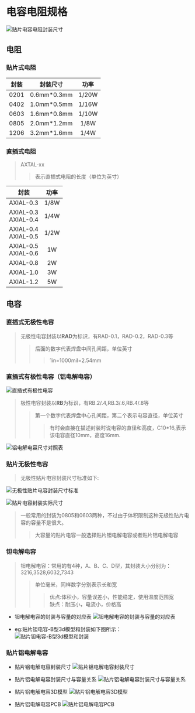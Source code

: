 # 电容电阻规格

![贴片电容电阻封装尺寸](https://img-blog.csdnimg.cn/img_convert/b22a72b315a745407c37afdb630a212e.png)

## 电阻

### 贴片式电阻

封装|封装尺寸|功率
:---:|:---:|:---:
0201 | 0.6mm*0.3mm | 1/20W
0402 | 1.0mm*0.5mm | 1/16W
0603 | 1.6mm*0.8mm | 1/10W
0805 | 2.0mm*1.2mm | 1/8W
1206 | 3.2mm*1.6mm | 1/4W

### 直插式电阻

> AXTAL-xx
>> 表示直插式电阻的长度（单位为英寸）

封装 | 功率
:---:|:---:
AXIAL-0.3 | 1/8W
AXIAL-0.3<br>AXIAL-0.4 | 1/4W
AXIAL-0.4<br>AXIAL-0.5 | 1/2W
AXIAL-0.5<br>AXIAL-0.6 | 1W
AXIAL-0.8 | 2W
AXIAL-1.0 | 3W
AXIAL-1.2 | 5W

## 电容

### 直插式无极性电容

> 无极性电容封装以**RAD**为标识，有RAD-0.1，RAD-0.2，RAD-0.3等
>> 后面的数字代表焊盘中间孔间距，单位英寸
>>> 1in=1000mil=2.54mm

### 直插式有极性电容（铝电解电容）

![直插式有极性电容](https://img-blog.csdnimg.cn/img_convert/2a7682a44834e12dd0359dbfea3abcb9.png)

> 极性电容封装以**RB**为标识，有RB.2/.4,RB.3/.6,RB.4/.8等
>> 第一个数字代表焊盘中心孔间距，第二个表示电容直径，单位英寸
>>> 有时会直接在描述封装时说电容的直径和高度，C10*16,表示该电容直径10mm，高度16mm.

![铝电解电容尺寸对照表](https://img-blog.csdnimg.cn/img_convert/8ccc566ee94cc9774cdc1b7766104f69.png)

### 贴片无极性电容

> 无极性贴片电容封装尺寸标准如下:

![无极性贴片电容封装尺寸标准](https://img-blog.csdnimg.cn/img_convert/e7ff927aea9304da73c371868fe38b8f.png)

![贴片电容封装实际尺寸](https://img-blog.csdnimg.cn/img_convert/8a78491711a36db47969e116c3f6ce49.png)

> 一般常用的封装为0805和0603两种，不过由于体积限制这种无极性贴片电容的容量不是很大。
>>大容量的贴片电容一般选择贴片钽电解电容或者贴片铝电解电容

### 钽电解电容

>钽电解电容：常用的有4种，A、B、C、D型，其封装大小分别为：3216,3528,6032,7343
>>单位毫米，同样数字分别表示长和宽
>>>优点:体积小，容量误差小，性能稳定，使用温度范围宽<br>缺点：耐压小，电流小，价格高

- 钽电解电容的封装与容量的对应表
![钽电解电容的封装与容量的对应表](https://img-blog.csdnimg.cn/img_convert/f11f5968123fc49764e4a6528441b3b8.png)

- eg:贴片钽电容-B型3d模型和封装如下图所示：
![贴片钽电容-B型3d模型和封装](https://img-blog.csdnimg.cn/img_convert/4540de27be51480d0c3433c55ecf077e.png)

### 贴片铝电解电容

- 贴片铝电解电容封装尺寸
![贴片铝电解电容封装尺寸](https://img-blog.csdnimg.cn/img_convert/500abeac3cf815582901ca53d04bb4d5.png)

- 贴片铝电解电容封装尺寸与容量关系
![贴片铝电解电容封装尺寸与容量关系](https://img-blog.csdnimg.cn/img_convert/c2f3199765f5b9314aa663c2bb40b128.png)

- 贴片铝电解电容3D模型
![贴片铝电解电容3D模型](https://img-blog.csdnimg.cn/img_convert/26c147667ccc50492ce72b444d869f93.png)

- 贴片铝电解电容PCB
![贴片铝电解电容PCB](https://img-blog.csdnimg.cn/img_convert/c8ccee7b9242484520d34ab09370357b.png)
